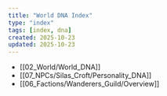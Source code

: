 ```yaml
---
title: "World DNA Index"
type: "index"
tags: [index, dna]
created: 2025-10-23
updated: 2025-10-23
---
```

- [[02_World/World_DNA]]
- [[07_NPCs/Silas_Croft/Personality_DNA]]
- [[06_Factions/Wanderers_Guild/Overview]]

